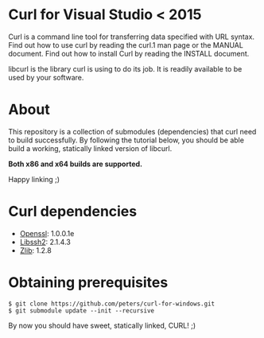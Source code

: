 # Curl for Visual Studio < 2015

Curl is a command line tool for transferring data specified with URL
syntax. Find out how to use curl by reading the curl.1 man page or the
MANUAL document. Find out how to install Curl by reading the INSTALL
document.

libcurl is the library curl is using to do its job. It is readily
available to be used by your software. 

# About

This repository is a collection of submodules (dependencies)
that curl need to build successfully.
By following the tutorial below, you should be able build
a working, statically linked version of libcurl.

**Both x86 and x64 builds are supported.**

Happy linking ;)

# Curl dependencies

- [Openssl](https://github.com/openssl/openssl): 1.0.0.1e
- [Libssh2](http://libssh2.org): 2.1.4.3
- [Zlib](http://zlib.net): 1.2.8


# Obtaining prerequisites 
	
    $ git clone https://github.com/peters/curl-for-windows.git
    $ git submodule update --init --recursive
      

  
By now you should have sweet, statically linked, CURL! ;)
